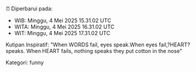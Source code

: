 ⏰ Diperbarui pada:
- WIB: Minggu, 4 Mei 2025 15.31.02 UTC
- WITA: Minggu, 4 Mei 2025 16.31.02 UTC
- WIT: Minggu, 4 Mei 2025 17.31.02 UTC

Kutipan Inspiratif:
"When WORDS fail, eyes speak.When eyes fail,?HEART? speaks. When HEART fails, nothing speaks they put cotton in the nose"


Kategori: funny

